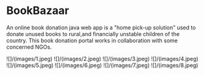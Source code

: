 # BookBazaar
An online book donation java web app is a "home pick-up solution" used to donate unused books to rural,and financially unstable children of the country.
This book donation portal works in collaboration with some concerned NGOs.

![]/(images/1.jpeg)
![]/(images/2.jpeg)
![]/(images/3.jpeg)
![]/(images/4.jpeg)
![]/(images/5.jpeg)
![]/(images/6.jpeg)
![]/(images/7.jpeg)
![]/(images/8.jpeg)
